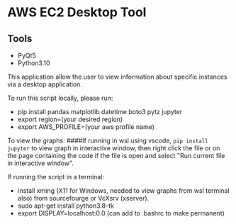 # AWS EC2 Desktop Tool

## Tools
- PyQt5
- Python3.10

This application allow the user to view information about specific instances via a desktop application. 

To run this script locally, please run: 
- pip install pandas matplotlib datetime boto3 pytz jupyter
- export region=(your desired region)
- export AWS_PROFILE=(your aws profile name)

To view the graphs: 
####If running in wsl using vscode, `pip install jupyter` to view graph in interactive window, then 
right click the file or on the page containing the code if the file is open and select "Run current file in interactive window".

If running the script in a terminal:
- install xming (X11 for Windows, needed to view graphs from wsl terminal also) from sourcefourge or VcXsrv (xserver).
- sudo apt-get install python3.8-tk
- export DISPLAY=localhost:0.0 (can add to .bashrc to make permanent)
